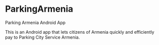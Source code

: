 # ParkingArmenia
Parking Armenia Android App


This is an Android app that lets citizens of Armenia quickly and efficiently pay to Parking City Service Armenia.
